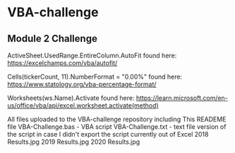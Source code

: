 # VBA-challenge
## Module 2 Challenge

ActiveSheet.UsedRange.EntireColumn.AutoFit found here: https://excelchamps.com/vba/autofit/


Cells(tickerCount, 11).NumberFormat = "0.00%" found here: https://www.statology.org/vba-percentage-format/


Worksheets(ws.Name).Activate found here: https://learn.microsoft.com/en-us/office/vba/api/excel.worksheet.activate(method)


All files uploaded to the VBA-challenge repository including
This READEME file
VBA-Challenge.bas - VBA script
VBA-Challenge.txt - text file version of the script in case I didn't export the script currently out of Excel
2018 Results.jpg
2019 Results.jpg
2020 Results.jpg
